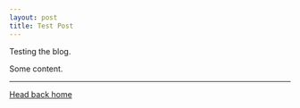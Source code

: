 ```yaml
---
layout: post
title: Test Post
---
```


Testing the blog.

<!--more-->

Some content.

---

<a href="{{ site.baseurl }}/">Head back home</a>
